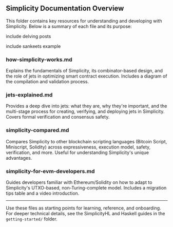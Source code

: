 ## Simplicity Documentation Overview

This folder contains key resources for understanding and developing with Simplicity. Below is a summary of each file and its purpose:


include delving posts

include sankeets example


### how-simplicity-works.md
Explains the fundamentals of Simplicity, its combinator-based design, and the role of jets in optimizing smart contract execution. Includes a diagram of the compilation and validation process.

### jets-explained.md
Provides a deep dive into jets: what they are, why they're important, and the multi-stage process for creating, verifying, and deploying jets in Simplicity. Covers formal verification and consensus safety.

### simplicity-compared.md
Compares Simplicity to other blockchain scripting languages (Bitcoin Script, Miniscript, Solidity) across expressiveness, execution model, safety, verification, and more. Useful for understanding Simplicity's unique advantages.

### simplicity-for-evm-developers.md
Guides developers familiar with Ethereum/Solidity on how to adapt to Simplicity's UTXO-based, non-Turing-complete model. Includes a migration tips table and a video introduction.

---

Use these files as starting points for learning, reference, and onboarding. For deeper technical details, see the SimplicityHL and Haskell guides in the `getting-started/` folder.
